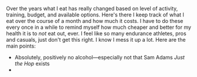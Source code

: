 Over the years what I eat has really changed based on level of activity, training, budget, and available options. Here's there I keep track of what I eat over the course of a month and how much it costs. I have to do these every once in a while to remind myself how much cheaper and better for my health it is to _not_ eat out, ever. I feel like so many endurance athletes, pros and casuals, just don't get this right. I know I mess it up a lot. Here are the main points:

- Absolutely, positively no alcohol—especially not that Sam Adams _Just the Hop_ exists
- 